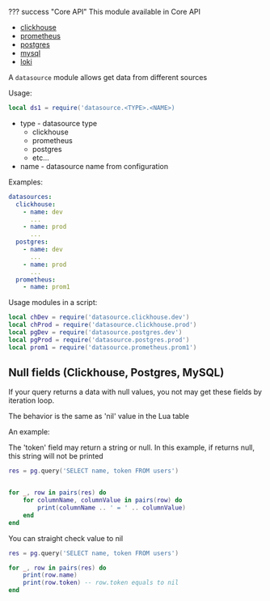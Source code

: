 ??? success "Core API"
    This module available in Core API

- [clickhouse](clickhouse.md)
- [prometheus](prometheus.md)
- [postgres](postgres.md)
- [mysql](mysql.md)
- [loki](loki.md)

A `datasource` module allows get data from different sources

Usage:

```lua title="script.lua"
local ds1 = require('datasource.<TYPE>.<NAME>)
```

- type - datasource type
    - clickhouse
    - prometheus
    - postgres
    - etc...
- name - datasource name from configuration

Examples:

```yaml title="config.yaml"
datasources:
  clickhouse:
    - name: dev
      ...
    - name: prod
      ...
  postgres:
    - name: dev
      ...
    - name: prod
      ...
  prometheus:
    - name: prom1
```

Usage modules in a script:
```lua
local chDev = require('datasource.clickhouse.dev')
local chProd = require('datasource.clickhouse.prod')
local pgDev = require('datasource.postgres.dev')
local pgProd = require('datasource.postgres.prod')
local prom1 = require('datasource.prometheus.prom1')
```

## Null fields (Clickhouse, Postgres, MySQL)

If your query returns a data with null values, you not may get these fields by iteration loop.

The behavior is the same as 'nil' value in the Lua table

An example:

The 'token' field may return a string or null.
In this example, if returns null, this string will not be printed

```lua title="script.lua"
res = pg.query('SELECT name, token FROM users')


for _, row in pairs(res) do
    for columnName, columnValue in pairs(row) do
        print(columnName .. ' = ' .. columnValue)
    end
end
```

You can straight check value to nil

```lua title="script.lua"
res = pg.query('SELECT name, token FROM users')

for _, row in pairs(res) do
    print(row.name)
    print(row.token) -- row.token equals to nil
end
```
